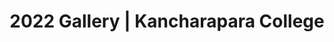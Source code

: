 ---
title: "2022 Gallery | Kancharapara College"
description: "2022 Gallery"
year: 2022

heading: "Year 2022"

layout: "gallery-by-year"
---